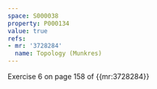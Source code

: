 ```yaml
---
space: S000038
property: P000134
value: true
refs:
- mr: '3728284'
  name: Topology (Munkres)
---
```


Exercise 6 on page 158 of {{mr:3728284}}
